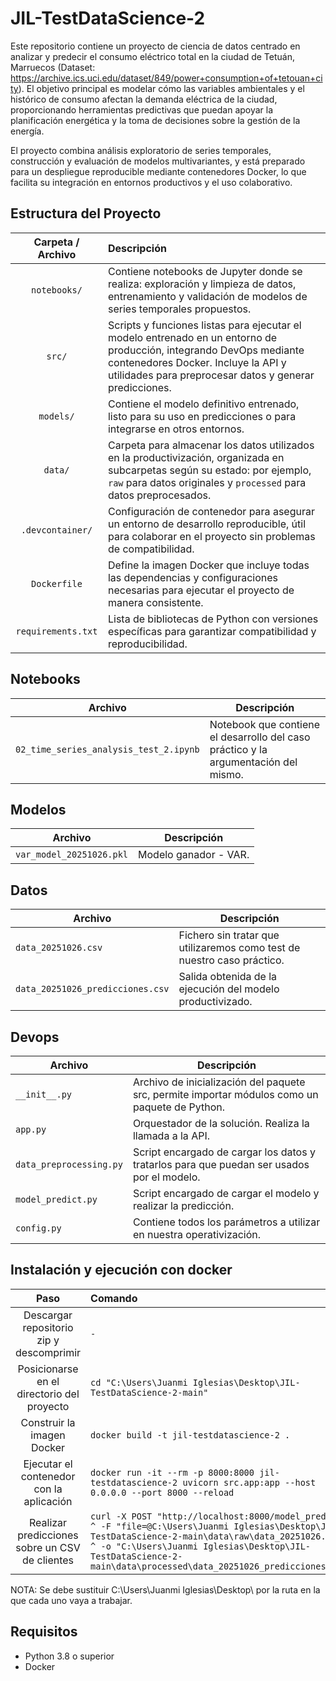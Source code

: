 # JIL-TestDataScience-2

Este repositorio contiene un proyecto de ciencia de datos centrado en analizar y predecir el consumo eléctrico total en la ciudad de Tetuán, Marruecos (Dataset: https://archive.ics.uci.edu/dataset/849/power+consumption+of+tetouan+city). El objetivo principal es modelar cómo las variables ambientales y el histórico de consumo afectan la demanda eléctrica de la ciudad, proporcionando herramientas predictivas que puedan apoyar la planificación energética y la toma de decisiones sobre la gestión de la energía.

El proyecto combina análisis exploratorio de series temporales, construcción y evaluación de modelos multivariantes, y está preparado para un despliegue reproducible mediante contenedores Docker, lo que facilita su integración en entornos productivos y el uso colaborativo.

## Estructura del Proyecto

| Carpeta / Archivo      | Descripción |
|:---------------------:|:------------|
| `notebooks/`           | Contiene notebooks de Jupyter donde se realiza: exploración y limpieza de datos, entrenamiento y validación de modelos de series temporales propuestos.|
| `src/`                 | Scripts y funciones listas para ejecutar el modelo entrenado en un entorno de producción, integrando DevOps mediante contenedores Docker. Incluye la API y utilidades para preprocesar datos y generar predicciones. |
| `models/`              | Contiene el modelo definitivo entrenado, listo para su uso en predicciones o para integrarse en otros entornos. |
| `data/`                | Carpeta para almacenar los datos utilizados en la productivización, organizada en subcarpetas según su estado: por ejemplo, `raw` para datos originales y `processed` para datos preprocesados. |
| `.devcontainer/`       | Configuración de contenedor para asegurar un entorno de desarrollo reproducible, útil para colaborar en el proyecto sin problemas de compatibilidad. |
| `Dockerfile`           | Define la imagen Docker que incluye todas las dependencias y configuraciones necesarias para ejecutar el proyecto de manera consistente. |
| `requirements.txt`     | Lista de bibliotecas de Python con versiones específicas para garantizar compatibilidad y reproducibilidad. |

## Notebooks

| Archivo                     | Descripción |
|-----------------------------|-------------|
| `02_time_series_analysis_test_2.ipynb`    | Notebook que contiene el desarrollo del caso práctico y la argumentación del mismo. |

## Modelos

| Archivo                     | Descripción |
|-----------------------------|-------------|
  | `var_model_20251026.pkl` | Modelo ganador - VAR. |

## Datos

| Archivo                     | Descripción |
|-----------------------------|-------------|
| `data_20251026.csv` | Fichero sin tratar que utilizaremos como test de nuestro caso práctico. |
| `data_20251026_predicciones.csv` | Salida obtenida de la ejecución del modelo productivizado. |

## Devops

| Archivo                     | Descripción |
|-----------------------------|-------------|
| `__init__.py`               | Archivo de inicialización del paquete src, permite importar módulos como un paquete de Python.|
| `app.py`                   | Orquestador de la solución. Realiza la llamada a la API.|
| `data_preprocessing.py`     | Script encargado de cargar los datos y tratarlos para que puedan ser usados por el modelo.|
| `model_predict.py`          | Script encargado de cargar el modelo y realizar la predicción. |
| `config.py`                 | Contiene todos los parámetros a utilizar en nuestra operativización. |


## Instalación y ejecución con docker

| Paso | Comando |
|:----:|:-------|
| Descargar repositorio zip y descomprimir | `-` |
| Posicionarse en el directorio del proyecto | `cd "C:\Users\Juanmi Iglesias\Desktop\JIL-TestDataScience-2-main"` |
| Construir la imagen Docker | `docker build -t jil-testdatascience-2 .` |
| Ejecutar el contenedor con la aplicación | `docker run -it --rm -p 8000:8000 jil-testdatascience-2 uvicorn src.app:app --host 0.0.0.0 --port 8000 --reload` |
| Realizar predicciones sobre un CSV de clientes | `curl -X POST "http://localhost:8000/model_predict" ^ -F "file=@C:\Users\Juanmi Iglesias\Desktop\JIL-TestDataScience-2-main\data\raw\data_20251026.csv" ^ -o "C:\Users\Juanmi Iglesias\Desktop\JIL-TestDataScience-2-main\data\processed\data_20251026_predicciones.csv"` |

NOTA: Se debe sustituir C:\Users\Juanmi Iglesias\Desktop\ por la ruta en la que cada uno vaya a trabajar.

## Requisitos

- Python 3.8 o superior
- Docker
